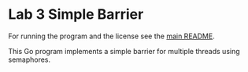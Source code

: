 # Lab 3 Simple Barrier
For running the program and the license see the [main README](../README.md).

This Go program implements a simple barrier for multiple threads using semaphores.